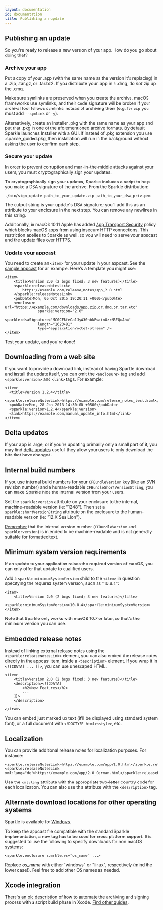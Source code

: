 ```yaml
---
layout: documentation
id: documentation
title: Publishing an update
---
```

## Publishing an update

So you're ready to release a new version of your app. How do you go about doing that?

### Archive your app

Put a copy of your .app (with the same name as the version it's replacing) in a .zip, .tar.gz, or .tar.bz2. If you distribute your .app in a .dmg, do _not_ zip up the .dmg.

Make sure symlinks are preserved when you create the archive. macOS frameworks use symlinks, and their code signature will be broken if your archival tool follows symlinks instead of archiving them (e.g. for `zip` you must add `--symlink` or `-y`).

Alternatively, create an Installer .pkg with the same name as your app and put that .pkg in one of the aforementioned archive formats. By default Sparkle launches Installer with a GUI. If instead of .pkg extension you use .sparkle_guided.pkg, then installation will run in the background without asking the user to confirm each step.

### Secure your update

In order to prevent corruption and man-in-the-middle attacks against your users, you must cryptographically sign your updates.

To cryptographically sign your updates, Sparkle includes a script to help you make a DSA signature of the archive. From the Sparkle distribution:

    ./bin/sign_update path_to_your_update.zip path_to_your_dsa_priv.pem

The output string is your update's DSA signature; you'll add this as an attribute to your enclosure in the next step. You can remove any newlines in this string.

Additionally, in macOS 10.11 Apple has added [App Transport Security](//developer.apple.com/library/prerelease/mac/technotes/App-Transport-Security-Technote/) policy which blocks macOS apps from using insecure HTTP connections. This restriction applies to Sparkle as well, so you will need to serve your appcast and the update files over HTTPS.

### Update your appcast

You need to create an `<item>` for your update in your appcast. See the [sample appcast](/files/sparkletestcast.xml) for an example. Here's a template you might use:

    <item>
        <title>Version 2.0 (2 bugs fixed; 3 new features)</title>
        <sparkle:releaseNotesLink>
            https://example.com/release_notes/app_2.0.html
        </sparkle:releaseNotesLink>
        <pubDate>Mon, 05 Oct 2015 19:20:11 +0000</pubDate>
        <enclosure url="https://example.com/downloads/app.zip.or.dmg.or.tar.etc"
                   sparkle:version="2.0"
                   sparkle:dsaSignature="MC0CFBfeCa1JyW30nbkBwainOzrN6EQuAh="
                   length="1623481"
                   type="application/octet-stream" />
    </item>

Test your update, and you're done!

## Downloading from a web site

If you want to provide a download link, instead of having Sparkle download and install the update itself, you can omit the `<enclosure>` tag and add `<sparkle:version>` and `<link>` tags. For example:

    <item>
      <title>Version 1.2.4</title>
      <sparkle:releaseNotesLink>https://example.com/release_notes_test.html</sparkle:releaseNotesLink>
      <pubDate>Mon, 28 Jan 2013 14:30:00 +0500</pubDate>
      <sparkle:version>1.2.4</sparkle:version>
      <link>https://example.com/manual_update_info.html</link>
    </item>

## Delta updates

If your app is large, or if you're updating primarily only a small part of it, you may find [delta updates](/documentation/delta-updates/) useful: they allow your users to only download the bits that have changed.

## Internal build numbers

If you use internal build numbers for your `CFBundleVersion` key (like an SVN revision number) and a human-readable `CFBundleShortVersionString`, you can make Sparkle hide the internal version from your users.

Set the `sparkle:version` attribute on your enclosure to the internal, machine-readable version (ie: "1248"). Then set a `sparkle:shortVersionString` attribute on the enclosure to the human-readable version (ie: "12.X Sea Lion").

[Remember](//lists.apple.com/archives/carbon-dev/2006/Jun/msg00139.html) that the internal version number (`CFBundleVersion` and `sparkle:version`) is intended to be machine-readable and is not generally suitable for formatted text.

## Minimum system version requirements

If an update to your application raises the required version of macOS, you can only offer that update to qualified users.

Add a `sparkle:minimumSystemVersion` child to the `<item>` in question specifying the required system version, such as "10.8.4":

    <item>
        <title>Version 2.0 (2 bugs fixed; 3 new features)</title>
        <sparkle:minimumSystemVersion>10.8.4</sparkle:minimumSystemVersion>
    </item>

Note that Sparkle only works with macOS 10.7 or later, so that's the minimum version you can use.

## Embedded release notes

Instead of linking external release notes using the `<sparkle:releaseNotesLink>` element, you can also embed the release notes directly in the appcast item, inside a `<description>` element. If you wrap it in `<![CDATA[ ... ]]>`, you can use unescaped HTML.

    <item>
        <title>Version 2.0 (2 bugs fixed; 3 new features)</title>
        <description><![CDATA[
            <h2>New Features</h2>
            ...
        ]]>
        </description>
        ...
    </item>

You can embed just marked up text (it'll be displayed using standard system font), or a full document with `<!DOCTYPE html><style>`, etc.

## Localization

You can provide additional release notes for localization purposes. For instance:

    <sparkle:releaseNotesLink>https://example.com/app/2.0.html</sparkle:releaseNotesLink>
    <sparkle:releaseNotesLink xml:lang="de">https://example.com/app/2.0_German.html</sparkle:releaseNotesLink>

Use the `xml:lang` attribute with the appropriate two-letter country code for each localization. You can also use this attribute with the `<description>` tag.

## Alternate download locations for other operating systems

Sparkle is available for [Windows](http://winsparkle.org).

To keep the appcast file compatible with the standard Sparkle implementation, a new tag has to be used for cross platform support. It is suggested to use the following to specify downloads for non macOS systems:

    <sparkle:enclosure sparkle:os="os_name" ...>

Replace _os_name_ with either "windows" or "linux", respectively (mind the lower case!). Feel free to add other OS names as needed.

## Xcode integration

[There's an old description](//web.archive.org/web/20120708050000/http://www.entropy.ch/blog/Developer/2008/09/22/Sparkle-Appcast-Automation-in-Xcode.html) of how to automate the archiving and signing process with a script build phase in Xcode. [Find other guides](//www.google.com/search?q=Sparkle+Appcast+Automation).
